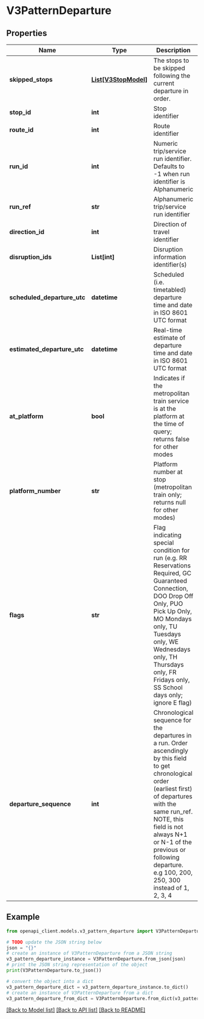# V3PatternDeparture


## Properties

Name | Type | Description | Notes
------------ | ------------- | ------------- | -------------
**skipped_stops** | [**List[V3StopModel]**](V3StopModel.md) | The stops to be skipped following the current departure in order. | [optional] 
**stop_id** | **int** | Stop identifier | [optional] 
**route_id** | **int** | Route identifier | [optional] 
**run_id** | **int** | Numeric trip/service run identifier. Defaults to -1 when run identifier is Alphanumeric | [optional] [readonly] 
**run_ref** | **str** | Alphanumeric trip/service run identifier | [optional] 
**direction_id** | **int** | Direction of travel identifier | [optional] 
**disruption_ids** | **List[int]** | Disruption information identifier(s) | [optional] 
**scheduled_departure_utc** | **datetime** | Scheduled (i.e. timetabled) departure time and date in ISO 8601 UTC format | [optional] 
**estimated_departure_utc** | **datetime** | Real-time estimate of departure time and date in ISO 8601 UTC format | [optional] 
**at_platform** | **bool** | Indicates if the metropolitan train service is at the platform at the time of query; returns false for other modes | [optional] 
**platform_number** | **str** | Platform number at stop (metropolitan train only; returns null for other modes) | [optional] 
**flags** | **str** | Flag indicating special condition for run (e.g. RR Reservations Required, GC Guaranteed Connection, DOO Drop Off Only, PUO Pick Up Only, MO Mondays only, TU Tuesdays only, WE Wednesdays only, TH Thursdays only, FR Fridays only, SS School days only; ignore E flag) | [optional] 
**departure_sequence** | **int** | Chronological sequence for the departures in a run. Order ascendingly by this field to get chronological order (earliest first) of departures with the same run_ref. NOTE, this field is not always N+1 or N-1 of the previous or following departure. e.g 100, 200, 250, 300 instead of 1, 2, 3, 4 | [optional] 

## Example

```python
from openapi_client.models.v3_pattern_departure import V3PatternDeparture

# TODO update the JSON string below
json = "{}"
# create an instance of V3PatternDeparture from a JSON string
v3_pattern_departure_instance = V3PatternDeparture.from_json(json)
# print the JSON string representation of the object
print(V3PatternDeparture.to_json())

# convert the object into a dict
v3_pattern_departure_dict = v3_pattern_departure_instance.to_dict()
# create an instance of V3PatternDeparture from a dict
v3_pattern_departure_from_dict = V3PatternDeparture.from_dict(v3_pattern_departure_dict)
```
[[Back to Model list]](../README.md#documentation-for-models) [[Back to API list]](../README.md#documentation-for-api-endpoints) [[Back to README]](../README.md)


